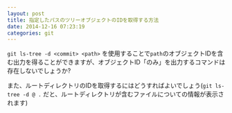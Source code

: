 ```yaml
---
layout: post
title: 指定したパスのツリーオブジェクトのIDを取得する方法
date: 2014-12-16 07:23:19
categories: git
---
```

<p><code>git ls-tree -d &lt;commit&gt; &lt;path&gt;</code> を使用することで<code>path</code>のオブジェクトIDを含む出力を得ることができますが、オブジェクトID「のみ」を出力するコマンドは存在しないでしょうか?</p>

<p>また、ルートディレクトリのIDを取得するにはどうすればよいでしょう(<code>git ls-tree -d @ .</code> だと、ルートディレクトリが含むファイルについての情報が表示されます)</p>
